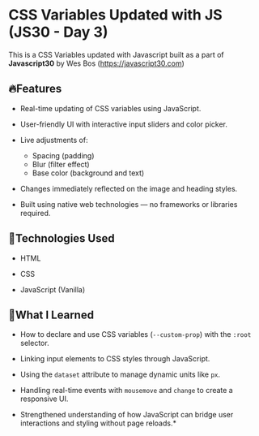 # CSS Variables Updated with JS (JS30 - Day 3)

This is a CSS Variables updated with Javascript built as a part of **Javascript30** by Wes Bos (https://javascript30.com)



## 🔥Features

* Real-time updating of CSS variables using JavaScript.

* User-friendly UI with interactive input sliders and color picker.

* Live adjustments of:

    * Spacing (padding)
    * Blur (filter effect)
    * Base color (background and text)

* Changes immediately reflected on the image and heading styles.

* Built using native web technologies — no frameworks or libraries required.



## 🚀Technologies Used

* HTML

* CSS

* JavaScript (Vanilla)



## 🧠What I Learned 

* How to declare and use CSS variables (`--custom-prop`) with the `:root` selector.

* Linking input elements to CSS styles through JavaScript.

* Using the `dataset` attribute to manage dynamic units like `px`.

* Handling real-time events with `mousemove` and `change` to create a responsive UI.

* Strengthened understanding of how JavaScript can bridge user interactions and styling without page reloads.*